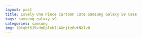```yaml
---
layout: post
title: Lovely One Piece Cartoon Cute Samsung Galaxy S9 Case
tags: samsung galaxy s9
categories: samsung
img: 1Dtqbf6J5vHmEplekILAXnjtz8wtNXIv0
---
```

